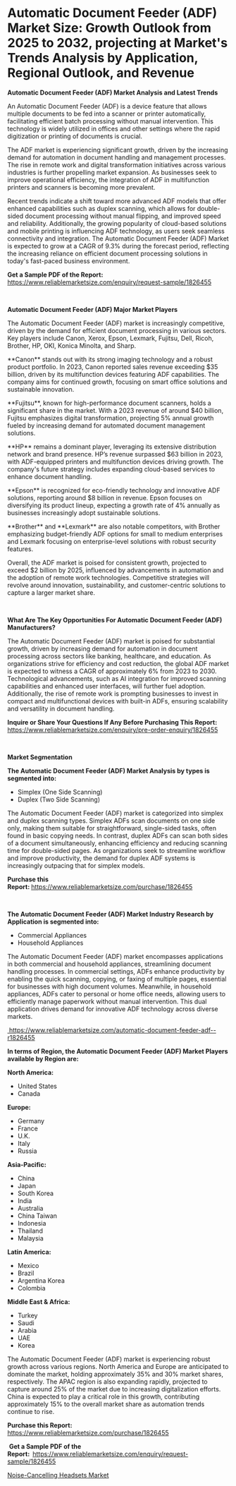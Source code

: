 <p><h1>Automatic Document Feeder (ADF) Market Size: Growth Outlook from 2025 to 2032, projecting at Market's Trends Analysis by Application, Regional Outlook, and Revenue</h1></p><p><strong>Automatic Document Feeder (ADF) Market Analysis and Latest Trends</strong></p>
<p><p>An Automatic Document Feeder (ADF) is a device feature that allows multiple documents to be fed into a scanner or printer automatically, facilitating efficient batch processing without manual intervention. This technology is widely utilized in offices and other settings where the rapid digitization or printing of documents is crucial.</p><p>The ADF market is experiencing significant growth, driven by the increasing demand for automation in document handling and management processes. The rise in remote work and digital transformation initiatives across various industries is further propelling market expansion. As businesses seek to improve operational efficiency, the integration of ADF in multifunction printers and scanners is becoming more prevalent.</p><p>Recent trends indicate a shift toward more advanced ADF models that offer enhanced capabilities such as duplex scanning, which allows for double-sided document processing without manual flipping, and improved speed and reliability. Additionally, the growing popularity of cloud-based solutions and mobile printing is influencing ADF technology, as users seek seamless connectivity and integration. The Automatic Document Feeder (ADF) Market is expected to grow at a CAGR of 9.3% during the forecast period, reflecting the increasing reliance on efficient document processing solutions in today's fast-paced business environment.</p></p>
<p><strong>Get a Sample PDF of the Report:&nbsp;</strong> <a href="https://www.reliablemarketsize.com/enquiry/request-sample/1826455?utm_campaign=2319&utm_medium=2&utm_source=Github&utm_content=ia&utm_term=09022025&utm_id=automatic-document-feeder-adf">https://www.reliablemarketsize.com/enquiry/request-sample/1826455</a></p>
<p>&nbsp;</p>
<p><strong>Automatic Document Feeder (ADF) Major Market Players</strong></p>
<p><p>The Automatic Document Feeder (ADF) market is increasingly competitive, driven by the demand for efficient document processing in various sectors. Key players include Canon, Xerox, Epson, Lexmark, Fujitsu, Dell, Ricoh, Brother, HP, OKI, Konica Minolta, and Sharp.</p><p>**Canon** stands out with its strong imaging technology and a robust product portfolio. In 2023, Canon reported sales revenue exceeding $35 billion, driven by its multifunction devices featuring ADF capabilities. The company aims for continued growth, focusing on smart office solutions and sustainable innovation.</p><p>**Fujitsu**, known for high-performance document scanners, holds a significant share in the market. With a 2023 revenue of around $40 billion, Fujitsu emphasizes digital transformation, projecting 5% annual growth fueled by increasing demand for automated document management solutions.</p><p>**HP** remains a dominant player, leveraging its extensive distribution network and brand presence. HP’s revenue surpassed $63 billion in 2023, with ADF-equipped printers and multifunction devices driving growth. The company's future strategy includes expanding cloud-based services to enhance document handling.</p><p>**Epson** is recognized for eco-friendly technology and innovative ADF solutions, reporting around $8 billion in revenue. Epson focuses on diversifying its product lineup, expecting a growth rate of 4% annually as businesses increasingly adopt sustainable solutions.</p><p>**Brother** and **Lexmark** are also notable competitors, with Brother emphasizing budget-friendly ADF options for small to medium enterprises and Lexmark focusing on enterprise-level solutions with robust security features.</p><p>Overall, the ADF market is poised for consistent growth, projected to exceed $2 billion by 2025, influenced by advancements in automation and the adoption of remote work technologies. Competitive strategies will revolve around innovation, sustainability, and customer-centric solutions to capture a larger market share.</p></p>
<p>&nbsp;</p>
<p><strong>What Are The Key Opportunities For Automatic Document Feeder (ADF) Manufacturers?</strong></p>
<p><p>The Automatic Document Feeder (ADF) market is poised for substantial growth, driven by increasing demand for automation in document processing across sectors like banking, healthcare, and education. As organizations strive for efficiency and cost reduction, the global ADF market is expected to witness a CAGR of approximately 6% from 2023 to 2030. Technological advancements, such as AI integration for improved scanning capabilities and enhanced user interfaces, will further fuel adoption. Additionally, the rise of remote work is prompting businesses to invest in compact and multifunctional devices with built-in ADFs, ensuring scalability and versatility in document handling.</p></p>
<p><strong>Inquire or Share Your Questions If Any Before Purchasing This Report:</strong> <a href="https://www.reliablemarketsize.com/enquiry/pre-order-enquiry/1826455?utm_campaign=2319&utm_medium=2&utm_source=Github&utm_content=ia&utm_term=09022025&utm_id=automatic-document-feeder-adf">https://www.reliablemarketsize.com/enquiry/pre-order-enquiry/1826455</a></p>
<p>&nbsp;</p>
<p><strong>Market Segmentation</strong></p>
<p><strong>The Automatic Document Feeder (ADF) Market Analysis by types is segmented into:</strong></p>
<p><ul><li>Simplex (One Side Scanning)</li><li>Duplex (Two Side Scanning)</li></ul></p>
<p><p>The Automatic Document Feeder (ADF) market is categorized into simplex and duplex scanning types. Simplex ADFs scan documents on one side only, making them suitable for straightforward, single-sided tasks, often found in basic copying needs. In contrast, duplex ADFs can scan both sides of a document simultaneously, enhancing efficiency and reducing scanning time for double-sided pages. As organizations seek to streamline workflow and improve productivity, the demand for duplex ADF systems is increasingly outpacing that for simplex models.</p></p>
<p><strong>Purchase this Report:&nbsp;</strong><a href="https://www.reliablemarketsize.com/purchase/1826455?utm_campaign=2319&utm_medium=2&utm_source=Github&utm_content=ia&utm_term=09022025&utm_id=automatic-document-feeder-adf">https://www.reliablemarketsize.com/purchase/1826455</a></p>
<p>&nbsp;</p>
<p><strong>The Automatic Document Feeder (ADF) Market Industry Research by Application is segmented into:</strong></p>
<p><ul><li>Commercial Appliances</li><li>Household Appliances</li></ul></p>
<p><p>The Automatic Document Feeder (ADF) market encompasses applications in both commercial and household appliances, streamlining document handling processes. In commercial settings, ADFs enhance productivity by enabling the quick scanning, copying, or faxing of multiple pages, essential for businesses with high document volumes. Meanwhile, in household appliances, ADFs cater to personal or home office needs, allowing users to efficiently manage paperwork without manual intervention. This dual application drives demand for innovative ADF technology across diverse markets.</p></p>
<p><a href="https://www.reliablemarketsize.com/automatic-document-feeder-adf--r1826455?utm_campaign=2319&utm_medium=2&utm_source=Github&utm_content=ia&utm_term=09022025&utm_id=automatic-document-feeder-adf">&nbsp;https://www.reliablemarketsize.com/automatic-document-feeder-adf--r1826455</a></p>
<p><strong>In terms of Region, the Automatic Document Feeder (ADF) Market Players available by Region are:</strong></p>
<p>
    <p> <strong> North America: </strong>
        <ul>
            <li>United States</li>
            <li>Canada</li>
        </ul>
        </p> 
    <p> <strong> Europe: </strong>
        <ul>
            <li>Germany</li>
            <li>France</li>
            <li>U.K.</li>
            <li>Italy</li>
            <li>Russia</li>
        </ul>
        </p> 
    <p> <strong> Asia-Pacific: </strong>
        <ul>
            <li>China</li>
            <li>Japan</li>
            <li>South Korea</li>
            <li>India</li>
            <li>Australia</li>
            <li>China Taiwan</li>
            <li>Indonesia</li>
            <li>Thailand</li>
            <li>Malaysia</li>
        </ul>
        </p> 
    <p> <strong> Latin America: </strong>
        <ul>
            <li>Mexico</li>
            <li>Brazil</li>
            <li>Argentina Korea</li>
            <li>Colombia</li>
        </ul>
        </p> 
    <p> <strong> Middle East & Africa: </strong>
        <ul>
            <li>Turkey</li>
            <li>Saudi</li>
            <li>Arabia</li>
            <li>UAE</li>
            <li>Korea</li>
        </ul>
    </p>
    </p>
<p><p>The Automatic Document Feeder (ADF) market is experiencing robust growth across various regions. North America and Europe are anticipated to dominate the market, holding approximately 35% and 30% market shares, respectively. The APAC region is also expanding rapidly, projected to capture around 25% of the market due to increasing digitalization efforts. China is expected to play a critical role in this growth, contributing approximately 15% to the overall market share as automation trends continue to rise.</p></p>
<p><strong>Purchase this Report: </strong><a href="https://www.reliablemarketsize.com/purchase/1826455?utm_campaign=2319&utm_medium=2&utm_source=Github&utm_content=ia&utm_term=09022025&utm_id=automatic-document-feeder-adf">https://www.reliablemarketsize.com/purchase/1826455</a></p>
<p>&nbsp;<strong>Get a Sample PDF of the Report:&nbsp;&nbsp;</strong><a href="https://www.reliablemarketsize.com/enquiry/request-sample/1826455?utm_campaign=2319&utm_medium=2&utm_source=Github&utm_content=ia&utm_term=09022025&utm_id=automatic-document-feeder-adf">https://www.reliablemarketsize.com/enquiry/request-sample/1826455</a></p>
<p><strong></strong></p>
<p><p><a href="https://github.com/oslieselotte2192/Market-Research-Report-List-1/blob/main/noise-cancelling-headsets-market.md?utm_campaign=2319&utm_medium=2&utm_source=Github&utm_content=ia&utm_term=09022025&utm_id=automatic-document-feeder-adf">Noise-Cancelling Headsets Market</a></p></p>